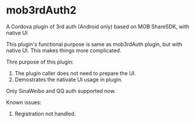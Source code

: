 # mob3rdAuth2
A Cordova plugin of 3rd auth (Android only) based on MOB ShareSDK, with native UI

This plugin's functional purpose is same as mob3rdAuth plugin, but with native UI. This makes things more complicated.

Thre purpose of this plugin: 

1. The plugin caller does not need to prepare the UI.
2. Demostrates the nativate UI usage in plugin.

Only SinaWeibo and QQ auth supported now.



Known issues:
1. Registration not handled.

